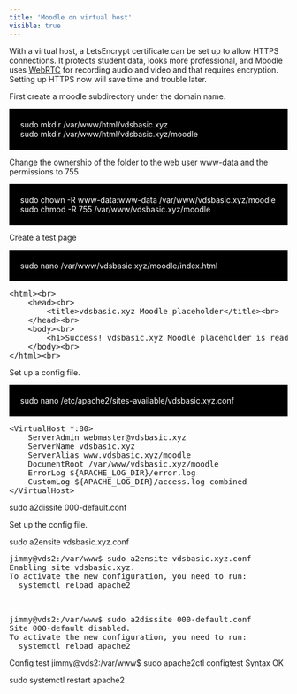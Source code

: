 ```yaml
---
title: 'Moodle on virtual host'
visible: true
---
```


 With a virtual host, a LetsEncrypt certificate can be set up to allow HTTPS connections. It protects student data,  looks more professional, and  Moodle uses <a href="https://webrtc.org/">WebRTC</a> for recording audio and video and that requires encryption. Setting up HTTPS now will save time and trouble later.

First create a moodle subdirectory under the domain name. 

 
<div style="background-color:black;color:white;padding:20px;">
sudo mkdir /var/www/html/vdsbasic.xyz <br>
sudo mkdir /var/www/html/vdsbasic.xyz/moodle <br>
</div>

Change the ownership of the folder to the web user www-data and the permissions to 755

<div style="background-color:black;color:white;padding:20px;">
sudo chown -R www-data:www-data /var/www/vdsbasic.xyz/moodle<br>
sudo chmod -R 755 /var/www/vdsbasic.xyz/moodle<br>
</div>

Create a test page

<div style="background-color:black;color:white;padding:20px;">
sudo nano /var/www/vdsbasic.xyz/moodle/index.html
</div>


<pre>
&lt;html&gt;&lt;br&gt;
    &lt;head&gt;&lt;br&gt;
        &lt;title&gt;vdsbasic.xyz Moodle placeholder&lt;/title&gt;&lt;br&gt;
    &lt;/head&gt;&lt;br&gt;
    &lt;body&gt;&lt;br&gt;
        &lt;h1&gt;Success! vdsbasic.xyz Moodle placeholder is ready!&lt;/h1&gt;&lt;br&gt;
    &lt;/body&gt;&lt;br&gt;
&lt;/html&gt;&lt;br&gt;
</pre>    

Set up a config file.

<div style="background-color:black;color:white;padding:20px;">
sudo nano /etc/apache2/sites-available/vdsbasic.xyz.conf
</div>

<pre>
&lt;VirtualHost *:80&gt;
    ServerAdmin webmaster@vdsbasic.xyz
    ServerName vdsbasic.xyz
    ServerAlias www.vdsbasic.xyz/moodle
    DocumentRoot /var/www/vdsbasic.xyz/moodle
    ErrorLog ${APACHE_LOG_DIR}/error.log
    CustomLog ${APACHE_LOG_DIR}/access.log combined
&lt;/VirtualHost&gt;
</pre>

sudo a2dissite 000-default.conf


Set up the config file.

  
sudo a2ensite vdsbasic.xyz.conf
<pre>
jimmy@vds2:/var/www$ sudo a2ensite vdsbasic.xyz.conf
Enabling site vdsbasic.xyz.
To activate the new configuration, you need to run:
  systemctl reload apache2
  
 </pre> 

<pre>
jimmy@vds2:/var/www$ sudo a2dissite 000-default.conf
Site 000-default disabled.
To activate the new configuration, you need to run:
  systemctl reload apache2
</pre> 
Config test
jimmy@vds2:/var/www$ sudo apache2ctl configtest
Syntax OK

sudo systemctl restart apache2




